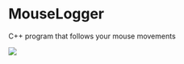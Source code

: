 # MouseLogger
C++ program that follows your mouse movements

![](http://www.mediafire.com/view/zzbz6adqju2k92u/bandicam20190205121347307.gif/file)
